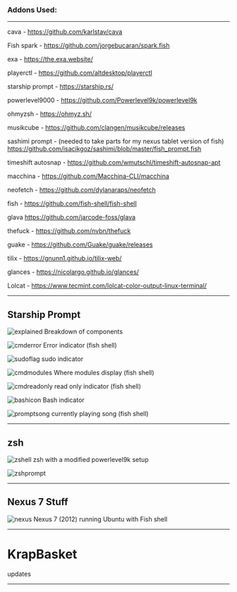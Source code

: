 <h3>Addons Used:</h3>

<hr>

cava -
https://github.com/karlstav/cava

Fish spark -
https://github.com/jorgebucaran/spark.fish

exa -
https://the.exa.website/

playerctl -
https://github.com/altdesktop/playerctl

starship prompt -
https://starship.rs/

powerlevel9000 - 
https://github.com/Powerlevel9k/powerlevel9k

ohmyzsh - 
https://ohmyz.sh/

musikcube - 
https://github.com/clangen/musikcube/releases

sashimi prompt - (needed to take parts for my nexus tablet version of fish)
https://github.com/isacikgoz/sashimi/blob/master/fish_prompt.fish

timeshift autosnap -
https://github.com/wmutschl/timeshift-autosnap-apt

macchina -
https://github.com/Macchina-CLI/macchina

neofetch -
https://github.com/dylanaraps/neofetch

fish -
https://github.com/fish-shell/fish-shell

glava
https://github.com/jarcode-foss/glava

thefuck -
https://github.com/nvbn/thefuck

guake - 
https://github.com/Guake/guake/releases

tilix -
https://gnunn1.github.io/tilix-web/

glances -
https://nicolargo.github.io/glances/

Lolcat -
https://www.tecmint.com/lolcat-color-output-linux-terminal/

<hr>

<h2>Starship Prompt</h2>


![explained](https://github.com/Funkinmofo/KrapBasket/assets/143419294/dc65d6e9-48b4-4833-8427-f33c58e89e54) 
Breakdown of components

![cmderror](https://github.com/Funkinmofo/KrapBasket/assets/143419294/454deabe-81ba-429a-bb85-afa7019a8671) Error indicator (fish shell)

![sudoflag](https://github.com/Funkinmofo/KrapBasket/assets/143419294/d3899806-b14a-4011-a97d-ec616ad18256) sudo indicator

![cmdmodules](https://github.com/Funkinmofo/KrapBasket/assets/143419294/d9ee64c0-521c-4b25-96a6-ad84518e065b) Where modules display (fish shell)

![cmdreadonly](https://github.com/Funkinmofo/KrapBasket/assets/143419294/4c359031-a255-4962-b0c1-6337021d7c2d) read only indicator (fish shell)

![bashicon](https://github.com/Funkinmofo/KrapBasket/assets/143419294/effce8a7-026d-4032-90ff-3782fc4b8810) Bash indicator

![promptsong](https://github.com/Funkinmofo/KrapBasket/assets/143419294/df088fac-67ad-4c58-8d9c-f0d71afd8913) currently playing song (fish shell)

<hr>

<h2>zsh</h2>

![zshell](https://github.com/Funkinmofo/KrapBasket/assets/143419294/bd6c19a2-3cda-45c2-8a9d-26ff84b2163b) zsh with a modified powerlevel9k setup

![zshprompt](https://github.com/Funkinmofo/KrapBasket/assets/143419294/47ba8045-e521-4167-8f08-6c137ba40d66)


<hr>

<h2>Nexus 7 Stuff</h2>

![nexus](https://github.com/Funkinmofo/KrapBasket/assets/143419294/ba7312cd-79f6-4822-a012-732e27b9c5cd) Nexus 7 (2012) running Ubuntu with Fish shell

<hr>

# KrapBasket

updates 


<hr>

